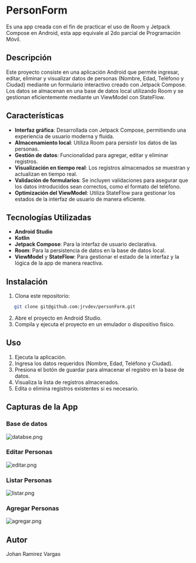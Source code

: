 # PersonForm

Es una app creada con el fin de practicar el uso de Room y Jetpack Compose en Android, esta app equivale al 2do parcial de Programación Móvil.

## Descripción
Este proyecto consiste en una aplicación Android que permite ingresar, editar, eliminar y visualizar datos de personas (Nombre, Edad, Teléfono y Ciudad) mediante un formulario interactivo creado con Jetpack Compose. Los datos se almacenan en una base de datos local utilizando Room y se gestionan eficientemente mediante un ViewModel con StateFlow.

## Características
- **Interfaz gráfica**: Desarrollada con Jetpack Compose, permitiendo una experiencia de usuario moderna y fluida.
- **Almacenamiento local**: Utiliza Room para persistir los datos de las personas.
- **Gestión de datos**: Funcionalidad para agregar, editar y eliminar registros.
- **Visualización en tiempo real**: Los registros almacenados se muestran y actualizan en tiempo real.
- **Validación de formularios**: Se incluyen validaciones para asegurar que los datos introducidos sean correctos, como el formato del teléfono.
- **Optimización del ViewModel**: Utiliza StateFlow para gestionar los estados de la interfaz de usuario de manera eficiente.

## Tecnologías Utilizadas
- **Android Studio**
- **Kotlin**
- **Jetpack Compose**: Para la interfaz de usuario declarativa.
- **Room**: Para la persistencia de datos en la base de datos local.
- **ViewModel** y **StateFlow**: Para gestionar el estado de la interfaz y la lógica de la app de manera reactiva.

## Instalación
1. Clona este repositorio:
```bash
   git clone git@github.com:jrvdev/personForm.git
```
2. Abre el proyecto en Android Studio.
3. Compila y ejecuta el proyecto en un emulador o dispositivo físico.

## Uso
1. Ejecuta la aplicación.
2. Ingresa los datos requeridos (Nombre, Edad, Teléfono y Ciudad).
3. Presiona el botón de guardar para almacenar el registro en la base de datos.
4. Visualiza la lista de registros almacenados.
5. Edita o elimina registros existentes si es necesario.

## Capturas de la App

### Base de datos
![databse.png](img/databse.png)

### Editar Personas
![editar.png](img/editar.png)

### Listar Personas
![listar.png](img/listar.png)

### Agregar Personas
![agregar.png](img/agregar.png)

## Autor
Johan Ramirez Vargas
